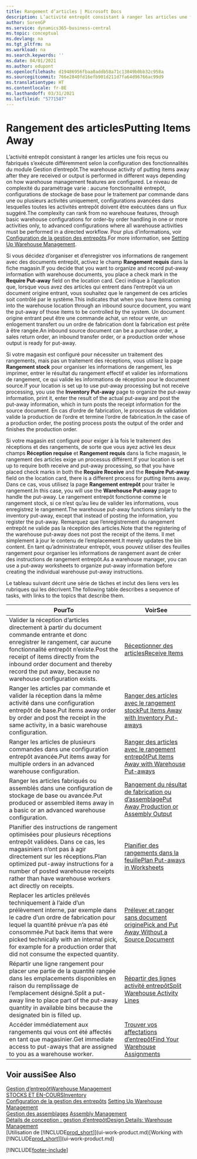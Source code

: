 ```yaml
---
title: Rangement d’articles | Microsoft Docs
description: L’activité entrepôt consistant à ranger les articles une fois reçus ou fabriqués s’exécute différemment selon la configuration des fonctionnalités du module Gestion d’entrepôt.
author: SorenGP
ms.service: dynamics365-business-central
ms.topic: conceptual
ms.devlang: na
ms.tgt_pltfrm: na
ms.workload: na
ms.search.keywords: ''
ms.date: 04/01/2021
ms.author: edupont
ms.openlocfilehash: d19486956fbaa0addb58a71c13849b0bb32c958a
ms.sourcegitcommit: 766e2840fd16efb901d211d7fa64d96766ac99d9
ms.translationtype: HT
ms.contentlocale: fr-BE
ms.lasthandoff: 03/31/2021
ms.locfileid: "5771587"
---
```

# <a name="putting-items-away"></a><span data-ttu-id="f7513-103">Rangement des articles</span><span class="sxs-lookup"><span data-stu-id="f7513-103">Putting Items Away</span></span>
<span data-ttu-id="f7513-104">L’activité entrepôt consistant à ranger les articles une fois reçus ou fabriqués s’exécute différemment selon la configuration des fonctionnalités du module Gestion d’entrepôt.</span><span class="sxs-lookup"><span data-stu-id="f7513-104">The warehouse activity of putting items away after they are received or output is performed in different ways depending on how warehouse management features are configured.</span></span> <span data-ttu-id="f7513-105">Le niveau de complexité du paramétrage varie : aucune fonctionnalité entrepôt, configurations de stockage de base pour le traitement par commande dans une ou plusieurs activités uniquement, configurations avancées dans lesquelles toutes les activités entrepôt doivent être exécutées dans un flux suggéré.</span><span class="sxs-lookup"><span data-stu-id="f7513-105">The complexity can rank from no warehouse features, through basic warehouse configurations for order-by order handling in one or more activities only, to advanced configurations where all warehouse activities must be performed in a directed workflow.</span></span> <span data-ttu-id="f7513-106">Pour plus d’informations, voir [Configuration de la gestion des entrepôts](warehouse-setup-warehouse.md).</span><span class="sxs-lookup"><span data-stu-id="f7513-106">For more information, see [Setting Up Warehouse Management](warehouse-setup-warehouse.md).</span></span>

<span data-ttu-id="f7513-107">Si vous décidez d’organiser et d’enregistrer vos informations de rangement avec des documents entrepôt, activez le champ **Rangement requis** dans la fiche magasin.</span><span class="sxs-lookup"><span data-stu-id="f7513-107">If you decide that you want to organize and record put-away information with warehouse documents, you place a check mark in the **Require Put-away** field on the location card.</span></span> <span data-ttu-id="f7513-108">Ceci indique à l’application que, lorsque vous avez des articles qui entrent dans l’entrepôt via un document origine entrant, vous souhaitez que le rangement de ces articles soit contrôlé par le système.</span><span class="sxs-lookup"><span data-stu-id="f7513-108">This indicates that when you have items coming into the warehouse location through an inbound source document, you want the put-away of those items to be controlled by the system.</span></span> <span data-ttu-id="f7513-109">Un document origine entrant peut être une commande achat, un retour vente, un enlogement transfert ou un ordre de fabrication dont la fabrication est prête à être rangée.</span><span class="sxs-lookup"><span data-stu-id="f7513-109">An inbound source document can be a purchase order, a sales return order, an inbound transfer order, or a production order whose output is ready for put-away.</span></span>  

<span data-ttu-id="f7513-110">Si votre magasin est configuré pour nécessiter un traitement des rangements, mais pas un traitement des réceptions, vous utilisez la page **Rangement stock** pour organiser les informations de rangement, les imprimer, entrer le résultat du rangement effectif et valider les informations de rangement, ce qui valide les informations de réception pour le document source.</span><span class="sxs-lookup"><span data-stu-id="f7513-110">If your location is set up to use put-away processing but not receive processing, you use the **Inventory Put-away** page to organize the put-away information, print it, enter the result of the actual put-away and post the put-away information, which in turn posts the receipt information for the source document.</span></span> <span data-ttu-id="f7513-111">En cas d’ordre de fabrication, le processus de validation valide la production de l’ordre et termine l’ordre de fabrication.</span><span class="sxs-lookup"><span data-stu-id="f7513-111">In the case of a production order, the posting process posts the output of the order and finishes the production order.</span></span>

<span data-ttu-id="f7513-112">Si votre magasin est configuré pour exiger à la fois le traitement des réceptions et des rangements, de sorte que vous ayez activé les deux champs **Réception requise** et **Rangement requis** dans la fiche magasin, le rangement des articles exige un processus différent.</span><span class="sxs-lookup"><span data-stu-id="f7513-112">If your location is set up to require both receive and put-away processing, so that you have placed check marks in both the **Require Receive** and the **Require Put-away** field on the location card, there is a different process for putting items away.</span></span> <span data-ttu-id="f7513-113">Dans ce cas, vous utilisez la page **Rangement entrepôt** pour traiter le rangement.</span><span class="sxs-lookup"><span data-stu-id="f7513-113">In this case, you will use the **Warehouse Put-away** page to handle the put-away.</span></span> <span data-ttu-id="f7513-114">Le rangement entrepôt fonctionne comme le rangement stock, si ce n’est qu’au lieu de valider les informations, vous enregistrez le rangement.</span><span class="sxs-lookup"><span data-stu-id="f7513-114">The warehouse put-away functions similarly to the inventory put-away, except that instead of posting the information, you register the put-away.</span></span> <span data-ttu-id="f7513-115">Remarquez que l’enregistrement du rangement entrepôt ne valide pas la réception des articles.</span><span class="sxs-lookup"><span data-stu-id="f7513-115">Note that the registering of the warehouse put-away does not post the receipt of the items.</span></span> <span data-ttu-id="f7513-116">Il met simplement à jour le contenu de l’emplacement.</span><span class="sxs-lookup"><span data-stu-id="f7513-116">It merely updates the bin content.</span></span> <span data-ttu-id="f7513-117">En tant qu’administrateur entrepôt, vous pouvez utiliser des feuilles rangement pour organiser les informations de rangement avant de créer des instructions de rangement entrepôt.</span><span class="sxs-lookup"><span data-stu-id="f7513-117">As a warehouse manager, you can use a put-away worksheets to organize put-away information before creating the individual warehouse put-away instructions.</span></span>

<span data-ttu-id="f7513-118">Le tableau suivant décrit une série de tâches et inclut des liens vers les rubriques qui les décrivent.</span><span class="sxs-lookup"><span data-stu-id="f7513-118">The following table describes a sequence of tasks, with links to the topics that describe them.</span></span>   

|<span data-ttu-id="f7513-119">**Pour**</span><span class="sxs-lookup"><span data-stu-id="f7513-119">**To**</span></span>|<span data-ttu-id="f7513-120">**Voir**</span><span class="sxs-lookup"><span data-stu-id="f7513-120">**See**</span></span>|  
|------------|-------------|  
|<span data-ttu-id="f7513-121">Valider la réception d’articles directement à partir du document commande entrante et donc enregistrer le rangement, car aucune fonctionnalité entrepôt n’existe.</span><span class="sxs-lookup"><span data-stu-id="f7513-121">Post the receipt of items directly from the inbound order document and thereby record the put away, because no warehouse configuration exists.</span></span>|[<span data-ttu-id="f7513-122">Réceptionner des articles</span><span class="sxs-lookup"><span data-stu-id="f7513-122">Receive Items</span></span>](warehouse-how-receive-items.md)|  
|<span data-ttu-id="f7513-123">Ranger les articles par commande et valider la réception dans la même activité dans une configuration entrepôt de base.</span><span class="sxs-lookup"><span data-stu-id="f7513-123">Put items away order by order and post the receipt in the same activity, in a basic warehouse configuration.</span></span>|[<span data-ttu-id="f7513-124">Ranger des articles avec le rangement stock</span><span class="sxs-lookup"><span data-stu-id="f7513-124">Put Items Away with Inventory Put-aways</span></span>](warehouse-how-to-put-items-away-with-inventory-put-aways.md)|  
|<span data-ttu-id="f7513-125">Ranger les articles de plusieurs commandes dans une configuration entrepôt avancée.</span><span class="sxs-lookup"><span data-stu-id="f7513-125">Put items away for multiple orders in an advanced warehouse configuration.</span></span>|[<span data-ttu-id="f7513-126">Ranger des articles avec le rangement entrepôt</span><span class="sxs-lookup"><span data-stu-id="f7513-126">Put Items Away with Warehouse Put-aways</span></span>](warehouse-how-to-put-items-away-with-warehouse-put-aways.md)|  
|<span data-ttu-id="f7513-127">Ranger les articles fabriqués ou assemblés dans une configuration de stockage de base ou avancée.</span><span class="sxs-lookup"><span data-stu-id="f7513-127">Put produced or assembled items away in a basic or an advanced warehouse configuration.</span></span>|[<span data-ttu-id="f7513-128">Rangement du résultat de fabrication ou d’assemblage</span><span class="sxs-lookup"><span data-stu-id="f7513-128">Put Away Production or Assembly Output</span></span>](warehouse-how-to-put-away-production-output.md)|
|<span data-ttu-id="f7513-129">Planifier des instructions de rangement optimisées pour plusieurs réceptions entrepôt validées. Dans ce cas, les magasiniers n’ont pas à agir directement sur les réceptions.</span><span class="sxs-lookup"><span data-stu-id="f7513-129">Plan optimized put-away instructions for a number of posted warehouse receipts rather than have warehouse workers act directly on receipts.</span></span>|[<span data-ttu-id="f7513-130">Planifier des rangements dans la feuille</span><span class="sxs-lookup"><span data-stu-id="f7513-130">Plan Put-aways in Worksheets</span></span>](warehouse-how-to-plan-put-aways-in-worksheets.md)|  
|<span data-ttu-id="f7513-131">Replacer les articles prélevés techniquement à l’aide d’un prélèvement interne, par exemple dans le cadre d’un ordre de fabrication pour lequel la quantité prévue n’a pas été consommée.</span><span class="sxs-lookup"><span data-stu-id="f7513-131">Put back items that were picked technically with an internal pick, for example for a production order that did not consume the expected quantity.</span></span>|[<span data-ttu-id="f7513-132">Prélever et ranger sans document origine</span><span class="sxs-lookup"><span data-stu-id="f7513-132">Pick and Put Away Without a Source Document</span></span>](warehouse-how-to-create-put-aways-from-internal-put-aways.md)|
|<span data-ttu-id="f7513-133">Répartir une ligne rangement pour placer une partie de la quantité rangée dans les emplacements disponibles en raison du remplissage de l’emplacement désigné.</span><span class="sxs-lookup"><span data-stu-id="f7513-133">Split a put-away line to place part of the put-away quantity in available bins because the designated bin is filled up.</span></span>|[<span data-ttu-id="f7513-134">Répartir des lignes activité entrepôt</span><span class="sxs-lookup"><span data-stu-id="f7513-134">Split Warehouse Activity Lines</span></span>](warehouse-how-to-split-warehouse-activity-lines.md)|
|<span data-ttu-id="f7513-135">Accéder immédiatement aux rangements qui vous ont été affectés en tant que magasinier.</span><span class="sxs-lookup"><span data-stu-id="f7513-135">Get immediate access to put-aways that are assigned to you as a warehouse worker.</span></span>|[<span data-ttu-id="f7513-136">Trouver vos affectations d’entrepôt</span><span class="sxs-lookup"><span data-stu-id="f7513-136">Find Your Warehouse Assignments</span></span>](warehouse-how-to-find-your-warehouse-assignments.md)|    

## <a name="see-also"></a><span data-ttu-id="f7513-137">Voir aussi</span><span class="sxs-lookup"><span data-stu-id="f7513-137">See Also</span></span>  
[<span data-ttu-id="f7513-138">Gestion d’entrepôt</span><span class="sxs-lookup"><span data-stu-id="f7513-138">Warehouse Management</span></span>](warehouse-manage-warehouse.md)  
[<span data-ttu-id="f7513-139">STOCKS ET EN-COURS</span><span class="sxs-lookup"><span data-stu-id="f7513-139">Inventory</span></span>](inventory-manage-inventory.md)  
<span data-ttu-id="f7513-140">[Configuration de la gestion des entrepôts](warehouse-setup-warehouse.md)   </span><span class="sxs-lookup"><span data-stu-id="f7513-140">[Setting Up Warehouse Management](warehouse-setup-warehouse.md)   </span></span>  
<span data-ttu-id="f7513-141">[Gestion des assemblages](assembly-assemble-items.md)  </span><span class="sxs-lookup"><span data-stu-id="f7513-141">[Assembly Management](assembly-assemble-items.md)  </span></span>  
[<span data-ttu-id="f7513-142">Détails de conception : gestion d’entrepôt</span><span class="sxs-lookup"><span data-stu-id="f7513-142">Design Details: Warehouse Management</span></span>](design-details-warehouse-management.md)  
<span data-ttu-id="f7513-143">[Utilisation de [!INCLUDE[prod_short](includes/prod_short.md)]](ui-work-product.md)</span><span class="sxs-lookup"><span data-stu-id="f7513-143">[Working with [!INCLUDE[prod_short](includes/prod_short.md)]](ui-work-product.md)</span></span>  


[!INCLUDE[footer-include](includes/footer-banner.md)]